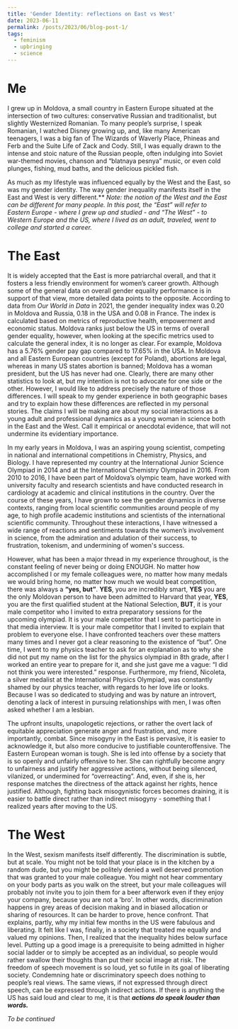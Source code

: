 ```yaml
---
title: 'Gender Identity: reflections on East vs West'
date: 2023-06-11
permalink: /posts/2023/06/blog-post-1/
tags:
  - feminism
  - upbringing
  - science
---
```


Me
======

I grew up in Moldova, a small country in Eastern Europe situated at the intersection of two cultures: conservative Russian and traditionalist, but slightly Westernized Romanian. To many people’s surprise, I speak Romanian, I watched Disney growing up, and, like many American teenagers, I was a big fan of The Wizards of Waverly Place, Phineas and Ferb and the Suite Life of Zack and Cody. Still, I was equally drawn to the intense and stoic nature of the Russian people, often indulging into Soviet war-themed movies, chanson and “blatnaya pesnya” music, or even cold plunges, fishing, mud baths, and the delicious pickled fish. 

As much as my lifestyle was influenced equally by the West and the East, so was my gender identity. The way gender inequality manifests itself in the East and West is very different.** *Note: the notion of the West and the East can be different for many people. In this post, the “East” will refer to Eastern Europe - where I grew up and studied - and  “The West” - to Western Europe and the US, where I lived as an adult, traveled, went to college and started a career.*

The East
======
It is widely accepted that the East is more patriarchal overall, and that it fosters a less friendly environment for women’s career growth. Although some of the general data on overall gender equality performance is in support of that view, more detailed data points to the opposite. According to data from *Our World in Data* in 2021, the gender inequality index was 0.20 in Moldova and Russia, 0.18 in the USA and 0.08 in France. The index is calculated based on metrics of reproductive health, empowerment and economic status. Moldova ranks just below the US in terms of overall gender equality, however, when looking at the specific metrics used to calculate the general index, it is no longer as clear. For example, Moldova has a 5.76% gender pay gap compared to 17.65% in the USA. In Moldova and all Eastern European countries (except for Poland), abortions are legal, whereas in many US states abortion is banned; Moldova has a woman president, but the US has never had one. Clearly, there are many other statistics to look at, but my intention is not to advocate for one side or the other. However, I would like to address precisely the nature of those differences. I will speak to my gender experience in both geographic bases and try to explain how these differences are reflected in my personal stories. The claims I will be making are about my social interactions as a young adult and professional dynamics as a young woman in science both in the East and the West. Call it empirical or anecdotal evidence, that will not undermine its evidentiary importance.  


In my early years in Moldova, I was an aspiring young scientist, competing in national and international competitions in Chemistry, Physics, and Biology. I have represented my country at the International Junior Science Olympiad in 2014 and at the International Chemistry Olympiad in 2016. From 2010 to 2016, I have been part of Moldova’s olympic team, have worked with university faculty and research scientists and have conducted research in cardiology at academic and clinical institutions in the country. Over the course of these years, I have grown to see the gender dynamics in diverse contexts, ranging from local scientific communities around people of my age, to high profile academic institutions and scientists of the international scientific community. Throughout these interactions, I have witnessed a wide range of reactions and sentiments towards the women’s involvement in science, from the admiration and adulation of their success, to frustration, tokenism, and undermining of women's success. 

However, what has been a major thread in my experience throughout, is the constant feeling of never being or doing ENOUGH. No matter how accomplished I or my female colleagues were, no matter how many medals we would bring home, no matter how much we would beat competition, there was always a **“yes, but”**. **YES**, you are incredibly smart, **YES** you are the only Moldovan person to have been admitted to Harvard that year, **YES**, you are the first qualified student at the National Selection, **BUT**, it is your male competitor who I invited to extra preparatory sessions for the upcoming olympiad. It is your male competitor that I sent to participate in that media interview. It is your male competitor that I invited to explain that problem to everyone else. I have confronted teachers over these matters many times and I never got a clear reasoning to the existence of “but”. One time, I went to my physics teacher to ask for an explanation as to why she did not put my name on the list for the physics olympiad in 8th grade, after I worked an entire year to prepare for it, and she just gave me a vague: “I did not think you were interested.” response.  Furthermore, my friend, Nicoleta, a silver medalist at the International Physics Olympiad, was constantly shamed by our physics teacher, with regards to her love life or looks. Because I was so dedicated to studying and was by nature an introvert, denoting a lack of interest in pursuing relationships with men, I was often asked whether I am a lesbian. 

The upfront insults, unapologetic rejections, or rather the overt lack of equitable appreciation generate anger and frustration, and, more importantly, combat.  Since misogyny in the East is pervasive, it is easier to acknowledge it, but also more conducive to justifiable counteroffensive. The Eastern European woman is tough. She is led into offense by a society that is so openly and unfairly offensive to her. She can rightfully become angry to unfairness and justify her aggressive actions, without being silenced, vilanized, or undermined for “overreacting”. And, even, if she is, her response matches the directness of the attack against her rights, hence justified. Although, fighting back misogynistic forces becomes draining, it is easier to battle direct rather than indirect misogyny - something that I realized years after moving to the US.

The West
======
In the West, sexism manifests itself differently. The discrimination is subtle, but at scale. You might not be told that your place is in the kitchen by a random dude, but you might be politely denied a well deserved promotion that was granted to your male colleague. You might not hear commentary on your body parts as you walk on the street, but your male colleagues will probably not invite you to join them for a beer afterwork even if they enjoy your company, because you are not a 'bro'. In other words, discrimination happens in grey areas of decision making and in biased allocation or sharing of resources. It can be harder to prove, hence confront. That explains, partly, why my initial few months in the US were fabulous and liberating. It felt like I was, finally, in a society that treated me equally and valued my opinions. Then, I realized that the inequality hides below surface level. Putting up a good image is a prerequisite to being admitted in higher social ladder or to simply be accepted as an individual, so people would rather swallow their thoughts than put their social image at risk. The freedom of speech movement is so loud, yet so futile in its goal of liberating society. Condemning hate or discriminatory speech does nothing to people’s real views. The same views, if not expressed through direct speech, can be expressed through indirect actions. If there is anything the US has said loud and clear to me, it is that ***actions do speak louder than words.***


*To be continued*
